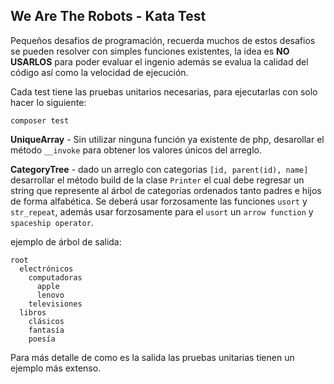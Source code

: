 ## We Are The Robots - Kata Test

Pequeños desafios de programación, recuerda muchos de estos desafios se pueden resolver con simples funciones existentes, la idea es **NO USARLOS** para
poder evaluar el ingenio además se evalua la calidad del código así como la velocidad de ejecución.

Cada test tiene las pruebas unitarios necesarias, para ejecutarlas con solo hacer lo siguiente:

```
composer test
```

**UniqueArray** - Sin utilizar ninguna función ya existente de php, desarollar el método ```__invoke``` para obtener los valores únicos del arreglo.

**CategoryTree** - dado un arreglo con categorias ```[id, parent(id), name]``` desarrollar el método build de la clase ```Printer``` el cual
debe regresar un string que represente al árbol de categorias ordenados tanto padres e hijos de forma alfabética. Se deberá usar forzosamente
las funciones ```usort``` y ```str_repeat```, además usar forzosamente para el ```usort``` un ```arrow function``` y ```spaceship operator```.

ejemplo de árbol de salida:

```
root
  electrónicos
    computadoras
      apple
      lenovo
    televisiones
  libros
    clásicos
    fantasía
    poesía
```
Para más detalle de como es la salida las pruebas unitarias tienen un ejemplo más extenso.
